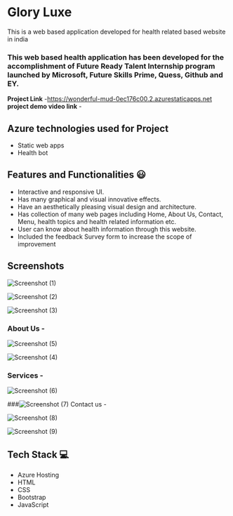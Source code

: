 # Glory Luxe

This is a web based application developed for health related based website in india

### This web based health application has been developed for the accomplishment of Future Ready Talent Internship program launched by Microsoft, Future Skills Prime, Quess, Github and EY.


**Project Link** -https://wonderful-mud-0ec176c00.2.azurestaticapps.net
**project demo video link** - 

## Azure technologies used for Project

- Static web apps
- Health bot

## Features and Functionalities 😃

- Interactive and responsive UI.
- Has many graphical and visual innovative effects.
- Have an aesthetically pleasing visual design and architecture.
- Has collection of many web pages including Home, About Us, Contact, Menu, health topics and health related information etc.
- User can know about health information through this website.
- Included the feedback Survey form to increase the scope of improvement 

## Screenshots
![Screenshot (1)](https://user-images.githubusercontent.com/119282886/204714951-5eda01b4-e39f-46ea-a066-c3f6303c0174.png)



![Screenshot (2)](https://user-images.githubusercontent.com/119282886/204714962-b5942345-e17d-477a-aee4-635cfe503f5a.png)

   
![Screenshot (3)](https://user-images.githubusercontent.com/119282886/204714969-336223c4-ec06-4cbc-a0c6-1c42a9e8595a.png)

### About Us -

![Screenshot (5)](https://user-images.githubusercontent.com/119282886/204715001-b7c723f5-ec2f-4007-9f2d-1eeb2d4925bf.png)

![Screenshot (4)](https://user-images.githubusercontent.com/119282886/204714981-2241617e-82af-49e2-abd1-a54079ce9dd2.png)

### Services -


![Screenshot (6)](https://user-images.githubusercontent.com/119282886/204715019-9082c9bc-3b30-4727-9608-bfd4de04c940.png)

###![Screenshot (7)](https://user-images.githubusercontent.com/119282886/204715027-5886d6b7-812b-4e11-a9a7-6efbe758f766.png)
 Contact us -


![Screenshot (8)](https://user-images.githubusercontent.com/119282886/204715040-71bbc878-c1a6-4b55-a21a-b0c181693f7f.png)


![Screenshot (9)](https://user-images.githubusercontent.com/119282886/204715053-22f09b12-215f-420d-8398-2a5fb4d71c9a.png)



## Tech Stack 💻

- Azure Hosting
- HTML
- CSS
- Bootstrap
- JavaScript
